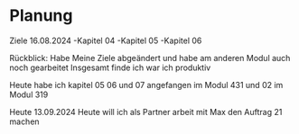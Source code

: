 # Planung

Ziele 16.08.2024
-Kapitel 04
-Kapitel 05
-Kapitel 06


Rückblick:
Habe Meine Ziele abgeändert und habe am anderen Modul auch noch gearbeitet
Insgesamt finde ich war ich produktiv 

Heute habe ich kapitel 05 06 und 07 angefangen im Modul 431
und 02 im Modul 319


Heute 13.09.2024
Heute will ich als Partner arbeit mit Max den Auftrag 21 machen
